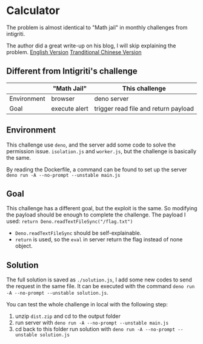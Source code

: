 # Calculator
The problem is almost identical to "Math jail" in monthly challenges from intigriti.

The author did a great write-up on his blog, I will skip explaining the problem.
[English Version](https://blog.huli.tw/2023/08/29/en/intigriti-0823-author-writeup/)
[Tranditional Chinese Version](https://blog.huli.tw/2023/08/29/intigriti-0823-author-writeup/#%E5%BE%97%E5%88%B0%E7%A9%BA%E5%AD%97%E4%B8%B2)

## Different from Intigriti's challenge
||"Math Jail"| This challenge|
|---|---|---|
| Environment | browser | deno server |
| Goal | execute alert | trigger read file and return payload|

## Environment
This challenge use `deno`, and the server add some code to solve the permission issue. `isolation.js` and `worker.js`, but the challenge is basically the same.

By reading the Dockerfile, a command can be found to set up the server `deno run -A --no-prompt --unstable main.js`

## Goal
This challenge has a different goal, but the exploit is the same. So modifying the payload should be enough to complete the challenge.
The payload I used:
```return Deno.readTextFileSync("/flag.txt")```
- `Deno.readTextFileSync` should be self-explainable.
- `return` is used, so the `eval` in server return the flag instead of none object.

## Solution
The full solution is saved as `./solution.js`, I add some new codes to send the request in the same file. It can be executed with the command `deno run -A --no-prompt --unstable solution.js`.

You can test the whole challenge in local with the following step:
1. unzip `dist.zip` and cd to the output folder
2. run server with `deno run -A --no-prompt --unstable main.js`
3. cd back to this folder run solution with `deno run -A --no-prompt --unstable solution.js`

